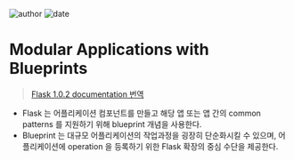 ﻿
![author](https://img.shields.io/badge/author-daesungRa-lightgray.svg?style=flat-square)
![date](https://img.shields.io/badge/date-190527-lightgray.svg?style=flat-square)

# Modular Applications with Blueprints

> [Flask 1.0.2 documentation 번역](http://flask.pocoo.org/docs/1.0/blueprints/)

- Flask 는 어플리케이션 컴포넌트를 만들고 해당 앱 또는 앱 간의 common patterns 를 지원하기 위해 blueprint 개념을 사용한다.
- Blueprint 는 대규모 어플리케이션의 작업과정을 굉장히 단순화시킬 수 있으며, 어플리케이션에 operation 을 등록하기 위한 Flask 확장의 중심 수단을 제공한다.




